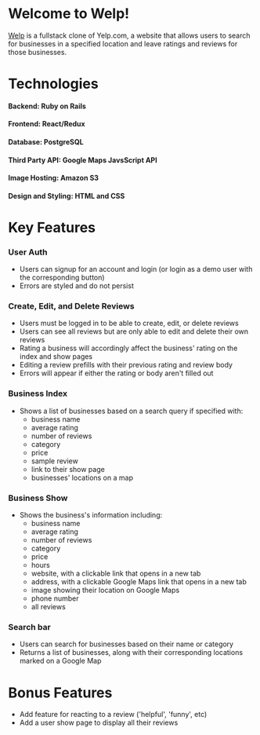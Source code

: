 # Welcome to Welp!

[Welp](https://welp0.herokuapp.com/#/) is a fullstack clone of Yelp.com, a website that allows users to search for businesses in a specified location and leave ratings and reviews for those businesses.


# Technologies
#### Backend: Ruby on Rails
#### Frontend: React/Redux
#### Database: PostgreSQL
#### Third Party API: Google Maps JavsScript API
#### Image Hosting: Amazon S3
#### Design and Styling: HTML and CSS


# Key Features

### User Auth
- Users can signup for an account and login (or login as a demo user with the corresponding button)
- Errors are styled and do not persist

### Create, Edit, and Delete Reviews
- Users must be logged in to be able to create, edit, or delete reviews
- Users can see all reviews but are only able to edit and delete their own reviews
- Rating a business will accordingly affect the business' rating on the index and show pages
- Editing a review prefills with their previous rating and review body
- Errors will appear if either the rating or body aren't filled out

### Business Index 
- Shows a list of businesses based on a search query if specified with: 
  - business name 
  - average rating
  - number of reviews
  - category
  - price
  - sample review
  - link to their show page
  - businesses' locations on a map

### Business Show
- Shows the business's information including:
  - business name
  - average rating
  - number of reviews
  - category
  - price
  - hours
  - website, with a clickable link that opens in a new tab
  - address, with a clickable Google Maps link that opens in a new tab
  - image showing their location on Google Maps
  - phone number
  - all reviews

### Search bar
- Users can search for businesses based on their name or category
- Returns a list of businesses, along with their corresponding locations marked on a Google Map


# Bonus Features
- Add feature for reacting to a review ('helpful', 'funny', etc)
- Add a user show page to display all their reviews
